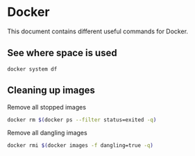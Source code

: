 # Docker

This document contains different useful commands for Docker.

## See where space is used

`docker system df`

## Cleaning up images

Remove all stopped images

```sh
docker rm $(docker ps --filter status=exited -q)
```

Remove all dangling images

```sh
docker rmi $(docker images -f dangling=true -q)
```

